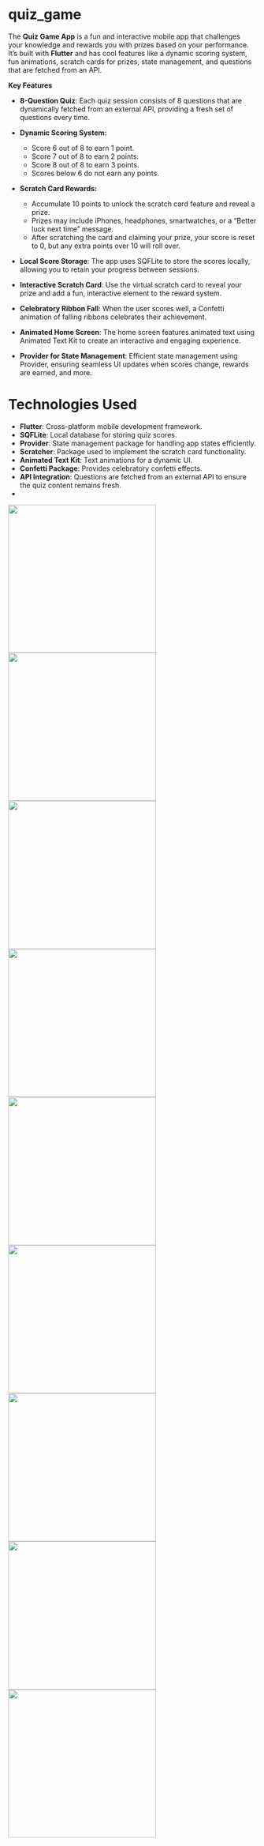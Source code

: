 # quiz_game
The **Quiz Game App** is a fun and interactive mobile app that challenges your knowledge and rewards you with prizes based on your performance. It’s built with **Flutter** and has cool features like a dynamic scoring system, fun animations, scratch cards for prizes, state management, and questions that are fetched from an API.

**Key Features**
- **8-Question Quiz**: Each quiz session consists of 8 questions that are dynamically fetched from an external API, providing a fresh set of questions every time.

- **Dynamic Scoring System:**
  - Score 6 out of 8 to earn 1 point.
  - Score 7 out of 8 to earn 2 points.
  - Score 8 out of 8 to earn 3 points.
  - Scores below 6 do not earn any points.

- **Scratch Card Rewards:**
  - Accumulate 10 points to unlock the scratch card feature and reveal a prize.
  - Prizes may include iPhones, headphones, smartwatches, or a “Better luck next time” message.
  - After scratching the card and claiming your prize, your score is reset to 0, but any extra points over 10 will roll over.

- **Local Score Storage**: The app uses SQFLite to store the scores locally, allowing you to retain your progress between sessions.

- **Interactive Scratch Card**: Use the virtual scratch card to reveal your prize and add a fun, interactive element to the reward system.

- **Celebratory Ribbon Fall**: When the user scores well, a Confetti animation of falling ribbons celebrates their achievement.

- **Animated Home Screen**: The home screen features animated text using Animated Text Kit to create an interactive and engaging experience.

- **Provider for State Management**: Efficient state management using Provider, ensuring seamless UI updates when scores change, rewards are earned, and more.

# Technologies Used
- **Flutter**: Cross-platform mobile development framework.
- **SQFLite**: Local database for storing quiz scores.
- **Provider**: State management package for handling app states efficiently.
- **Scratcher**: Package used to implement the scratch card functionality.
- **Animated Text Kit**: Text animations for a dynamic UI.
- **Confetti Package**: Provides celebratory confetti effects.
- **API Integration**: Questions are fetched from an external API to ensure the quiz content remains fresh.
- 
<img src="https://github.com/pragati-paraagi/quiz_game/blob/master/quiz_home.jpg" width="300" />
<img src="https://github.com/pragati-paraagi/quiz_game/blob/master/quiz_correct.jpg" width="300" />
<img src="https://github.com/pragati-paraagi/quiz_game/blob/master/quiz_Exit.jpg" width="300" />
<img src="https://github.com/pragati-paraagi/quiz_game/blob/master/quiz_scoreb.jpg" width="300" />
<img src="https://github.com/pragati-paraagi/quiz_game/blob/master/quiz_scratch2.jpg" width="300" />
<img src="https://github.com/pragati-paraagi/quiz_game/blob/master/quiz_scratch.jpg" width="300" />
<img src="https://github.com/pragati-paraagi/quiz_game/blob/master/quiz_loading.jpg" width="300" />
<img src="https://github.com/pragati-paraagi/quiz_game/blob/master/quiz_instruction.jpg" width="300" />
<img src="https://github.com/pragati-paraagi/quiz_game/blob/master/_rong.jpg" width="300" />


